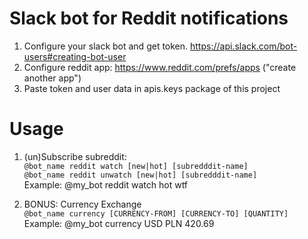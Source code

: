 # Slack bot for Reddit notifications

1. Configure your slack bot and get token.
https://api.slack.com/bot-users#creating-bot-user
2. Configure reddit app: https://www.reddit.com/prefs/apps ("create another app")
3. Paste token and user data in apis.keys package of this project

# Usage

1. (un)Subscribe subreddit:  
`@bot_name reddit watch [new|hot] [subredddit-name]`  
`@bot_name reddit unwatch [new|hot] [subredddit-name]`  
Example: @my_bot reddit watch hot wtf

2. BONUS: Currency Exchange  
`@bot_name currency [CURRENCY-FROM] [CURRENCY-TO] [QUANTITY]`  
Example: @my_bot currency USD PLN 420.69